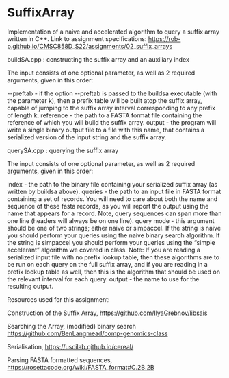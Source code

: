# SuffixArray
Implementation of a naive and accelerated algorithm to query a suffix array written in C++. Link to assignment specifications: https://rob-p.github.io/CMSC858D_S22/assignments/02_suffix_arrays

buildSA.cpp : constructing the suffix array and an auxiliary index

  The input consists of one optional parameter, as well as 2 required arguments, given in this order:

  --preftab <k> - if the option --preftab is passed to the buildsa executable (with the parameter k), then a prefix table will be built atop the suffix   array, capable of jumping to the suffix array interval corresponding to any prefix of length k. reference - the path to a FASTA format file containing the reference of which you will build the suffix array. output - the program will write a single binary output file to a file with this name, that contains a serialized version of the input string and the suffix array.

querySA.cpp : querying the suffix array
  
  The input consists of one optional parameter, as well as 2 required arguments, given in this order:
  
  index - the path to the binary file containing your serialized suffix array (as written by buildsa above).
queries - the path to an input file in FASTA format containing a set of records. You will need to care about both the name and sequence of these fasta records, as you will report the output using the name that appears for a record. Note, query sequences can span more than one line (headers will always be on one line). query mode - this argument should be one of two strings; either naive or simpaccel. If the string is naive you should perform your queries using the naive binary search algorithm. If the string is simpaccel you should perform your queries using the “simple accelerant” algorithm we covered in class. Note: If you are reading a serialized input file with no prefix lookup table, then these algorithms are to be run on each query on the full suffix array, and if you are reading in a prefix lookup table as well, then this is the algorithm that should be used on the relevant interval for each query.
output - the name to use for the resulting output.

Resources used for this assignment:
  
  Construction of the Suffix Array, https://github.com/IlyaGrebnov/libsais
  
  Searching the Array, (modified) binary search https://github.com/BenLangmead/comp-genomics-class
  
  Serialisation, https://uscilab.github.io/cereal/
  
  Parsing FASTA formatted sequences, https://rosettacode.org/wiki/FASTA_format#C.2B.2B
